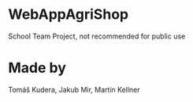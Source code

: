 # WebAppAgriShop
School Team Project, not recommended for public use

# Made by
Tomáš Kudera, Jakub Mir, Martin Kellner
